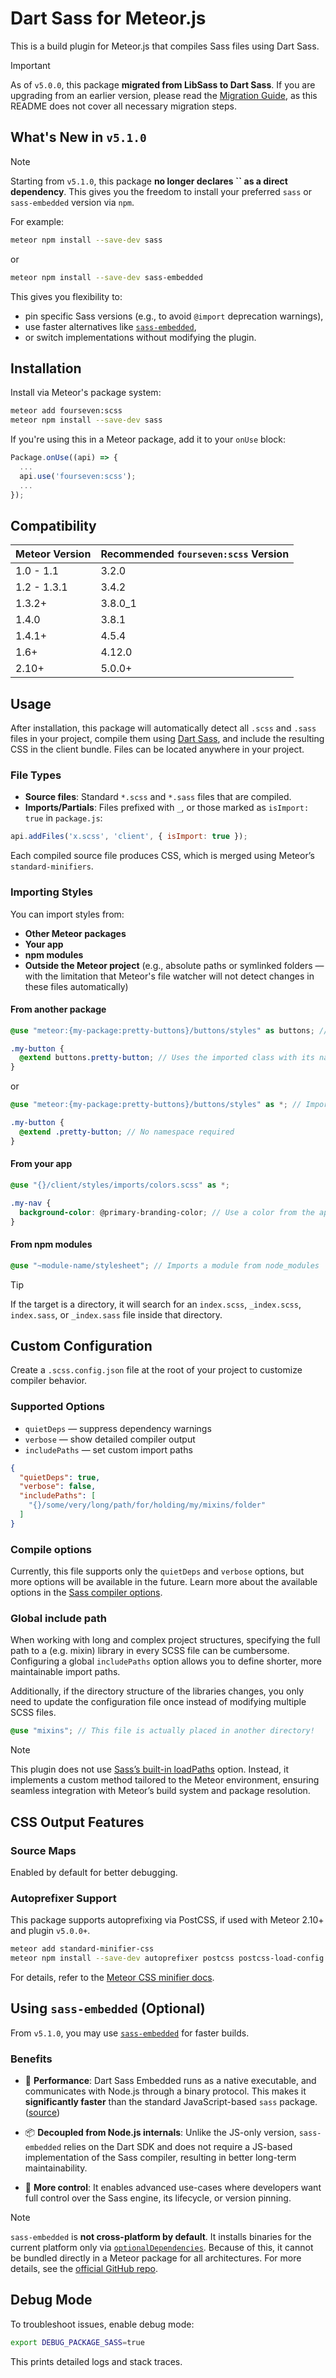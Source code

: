 # Dart Sass for Meteor.js

This is a build plugin for Meteor.js that compiles Sass files using Dart Sass.

> [!IMPORTANT]
> As of `v5.0.0`, this package **migrated from LibSass to Dart Sass**.
> If you are upgrading from an earlier version, please read the [Migration Guide](https://github.com/illusionfield/fourseven-scss/blob/master/MIGRATION-GUIDE-v5.md), as this README does not cover all necessary migration steps.

## What's New in `v5.1.0`

> [!NOTE]
> Starting from `v5.1.0`, this package **no longer declares **``** as a direct dependency**. This gives you the freedom to install your preferred `sass` or `sass-embedded` version via `npm`.

For example:

```sh
meteor npm install --save-dev sass
```

or

```sh
meteor npm install --save-dev sass-embedded
```

This gives you flexibility to:

- pin specific Sass versions (e.g., to avoid `@import` deprecation warnings),
- use faster alternatives like [`sass-embedded`](https://www.npmjs.com/package/sass-embedded),
- or switch implementations without modifying the plugin.

## Installation

Install via Meteor's package system:

```sh
meteor add fourseven:scss
meteor npm install --save-dev sass
```

If you're using this in a Meteor package, add it to your `onUse` block:

```js
Package.onUse((api) => {
  ...
  api.use('fourseven:scss');
  ...
});
```

## Compatibility

| Meteor Version | Recommended `fourseven:scss` Version |
| -------------- | ------------------------------------ |
| 1.0 - 1.1      | 3.2.0                                |
| 1.2 - 1.3.1    | 3.4.2                                |
| 1.3.2+         | 3.8.0\_1                             |
| 1.4.0          | 3.8.1                                |
| 1.4.1+         | 4.5.4                                |
| 1.6+           | 4.12.0                               |
| 2.10+          | 5.0.0+                               |

## Usage

After installation, this package will automatically detect all `.scss` and `.sass` files in your project, compile them using [Dart Sass](https://www.npmjs.com/package/sass), and include the resulting CSS in the client bundle. Files can be located anywhere in your project.

### File Types

- **Source files**: Standard `*.scss` and `*.sass` files that are compiled.
- **Imports/Partials**: Files prefixed with `_`, or those marked as `isImport: true` in `package.js`:

```js
api.addFiles('x.scss', 'client', { isImport: true });
```

Each compiled source file produces CSS, which is merged using Meteor’s `standard-minifiers`.

### Importing Styles

You can import styles from:

- **Other Meteor packages**
- **Your app**
- **npm modules**
- **Outside the Meteor project** (e.g., absolute paths or symlinked folders — with the limitation that Meteor's file watcher will not detect changes in these files automatically)

#### From another package

```scss
@use "meteor:{my-package:pretty-buttons}/buttons/styles" as buttons; // Assigns a namespace "buttons"

.my-button {
  @extend buttons.pretty-button; // Uses the imported class with its namespace
}
```

or

```scss
@use "meteor:{my-package:pretty-buttons}/buttons/styles" as *; // Imports everything into the global scope

.my-button {
  @extend .pretty-button; // No namespace required
}
```

#### From your app

```scss
@use "{}/client/styles/imports/colors.scss" as *;

.my-nav {
  background-color: @primary-branding-color; // Use a color from the app's style palette
}
```

#### From npm modules

```scss
@use "~module-name/stylesheet"; // Imports a module from node_modules
```

> [!TIP]
> If the target is a directory, it will search for an `index.scss`, `_index.scss`, `index.sass`, or `_index.sass` file inside that directory.

## Custom Configuration

Create a `.scss.config.json` file at the root of your project to customize compiler behavior.

### Supported Options

- `quietDeps` — suppress dependency warnings
- `verbose` — show detailed compiler output
- `includePaths` — set custom import paths

```json
{
  "quietDeps": true,
  "verbose": false,
  "includePaths": [
    "{}/some/very/long/path/for/holding/my/mixins/folder"
  ]
}
```

### Compile options

Currently, this file supports only the `quietDeps` and `verbose` options, but more options will be available in the future.
Learn more about the available options in the [Sass compiler options](https://sass-lang.com/documentation/js-api/interfaces/options).

### Global include path

When working with long and complex project structures,
specifying the full path to a (e.g. mixin) library in every SCSS file can be cumbersome.
Configuring a global `includePaths` option allows you to define shorter, more maintainable import paths.

Additionally, if the directory structure of the libraries changes,
you only need to update the configuration file once instead of modifying multiple SCSS files.

```scss
@use "mixins"; // This file is actually placed in another directory!
```

> [!NOTE]
> This plugin does not use [Sass’s built-in loadPaths](https://sass-lang.com/documentation/js-api/interfaces/options/#loadPaths) option. Instead, it implements a custom method tailored to the Meteor environment, ensuring seamless integration with Meteor’s build system and package resolution.

## CSS Output Features

### Source Maps

Enabled by default for better debugging.

### Autoprefixer Support

This package supports autoprefixing via PostCSS, if used with Meteor 2.10+ and plugin `v5.0.0+`.

```sh
meteor add standard-minifier-css
meteor npm install --save-dev autoprefixer postcss postcss-load-config
```

For details, refer to the [Meteor CSS minifier docs](https://docs.meteor.com/packages/standard-minifier-css.html).

## Using `sass-embedded` (Optional)

From `v5.1.0`, you may use [`sass-embedded`](https://www.npmjs.com/package/sass-embedded`) for faster builds.

### Benefits

- 🚀 **Performance**:
  Dart Sass Embedded runs as a native executable, and communicates with Node.js through a binary protocol.
  This makes it **significantly faster** than the standard JavaScript-based `sass` package.
  ([source](https://sass-lang.com/blog/embedded-host-protocol))

- 📦 **Decoupled from Node.js internals**:
  Unlike the JS-only version, `sass-embedded` relies on the Dart SDK and does not require a JS-based implementation of the Sass compiler, resulting in better long-term maintainability.

- 🔧 **More control**:
  It enables advanced use-cases where developers want full control over the Sass engine, its lifecycle, or version pinning.

> [!NOTE]
> `sass-embedded` is **not cross-platform by default**. It installs binaries for the current platform only via [`optionalDependencies`](https://github.com/sass/embedded-host-node/blob/main/package.json).
> Because of this, it cannot be bundled directly in a Meteor package for all architectures.
> For more details, see the [official GitHub repo](https://github.com/sass/embedded-host-node).

## Debug Mode

To troubleshoot issues, enable debug mode:

```sh
export DEBUG_PACKAGE_SASS=true
```

This prints detailed logs and stack traces.
